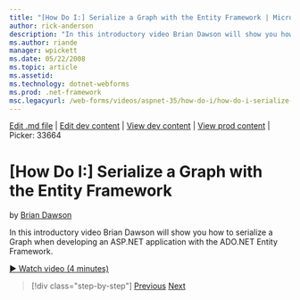```yaml
---
title: "[How Do I:] Serialize a Graph with the Entity Framework | Microsoft Docs"
author: rick-anderson
description: "In this introductory video Brian Dawson will show you how to serialize a Graph when developing an ASP.NET application with the ADO.NET Entity Framework."
ms.author: riande
manager: wpickett
ms.date: 05/22/2008
ms.topic: article
ms.assetid: 
ms.technology: dotnet-webforms
ms.prod: .net-framework
msc.legacyurl: /web-forms/videos/aspnet-35/how-do-i/how-do-i-serialize-a-graph-with-the-entity-framework
---
```

[Edit .md file](C:\Projects\msc\dev\Msc.Www\Web.ASP\App_Data\github\web-forms\videos\aspnet-35\how-do-i\how-do-i-serialize-a-graph-with-the-entity-framework.md) | [Edit dev content](http://www.aspdev.net/umbraco#/content/content/edit/26641) | [View dev content](http://docs.aspdev.net/tutorials/web-forms/videos/aspnet-35/how-do-i/how-do-i-serialize-a-graph-with-the-entity-framework.html) | [View prod content](http://www.asp.net/web-forms/videos/aspnet-35/how-do-i/how-do-i-serialize-a-graph-with-the-entity-framework) | Picker: 33664

[How Do I:] Serialize a Graph with the Entity Framework
====================
by [Brian Dawson](https://twitter.com/briandawson)

In this introductory video Brian Dawson will show you how to serialize a Graph when developing an ASP.NET application with the ADO.NET Entity Framework.

[&#9654; Watch video (4 minutes)](https://channel9.msdn.com/Blogs/ASP-NET-Site-Videos/how-do-i-serialize-a-graph-with-the-entity-framework)

>[!div class="step-by-step"] [Previous](how-do-i-use-the-new-entity-data-source.md) [Next](how-do-i-use-msbuild-to-automate-the-aspnet-compiler-and-merge-utilities.md)